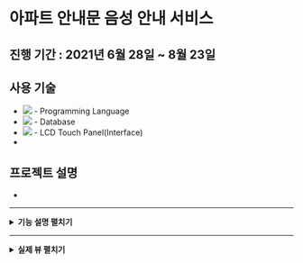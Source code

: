 # 아파트 안내문 음성 안내 서비스

## 진행 기간 : 2021년 6월 28일 ~ 8월 23일

## 사용 기술
+ <img src ="https://img.shields.io/badge/Python-3776AB?style=flat-square&logo=Python&logoColor=white"/> - Programming Language
+ <img src ="https://img.shields.io/badge/MariaDB-003545?style=flat-square&logo=mariadb&logoColor=white"/> - Database
+ <img src="https://img.shields.io/badge/Raspberry Pi-A22846?style=flat-square&logo=Raspberry Pi&logoColor=white"/> - LCD Touch Panel(Interface)
+ 
## 프로젝트 설명
+ 

---
<details>
<summary><b> 기능 설명 펼치기</b></summary>
<div markdown="1">

### 1. 관리자 프로세스
<img src =""/>


</details>
  
---
<details>
<summary><b> 실제 뷰 펼치기</b></summary>
<div markdown="1">

### 실제 서비스 과정(서버 실행 및 게시물 생성)
<img src =""/>

</details>

